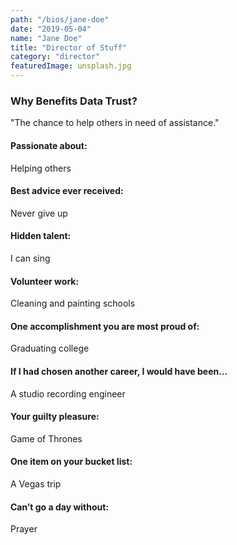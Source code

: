```yaml
---
path: "/bios/jane-doe"
date: "2019-05-04"
name: "Jane Doe"
title: "Director of Stuff"
category: "director"
featuredImage: unsplash.jpg
---
```

<section class="section-biodetailwhybdt doc-section clear">
		<div class="section-biodetailwhybdt-content clear"><div class=""><h3>Why Benefits Data Trust?</h3><p class="bio-whybdt">"The chance to help others in need of assistance."</p></div></div></section>
	<section class="section-biodetailcontent doc-section clear">
		<div class="section-biodetailcontent-content clear">
<div class="bio-content bio-content-col1"><h4>Passionate about:</h4>
<p>Helping others</p>
<h4>Best advice ever received:</h4>
<p>Never give up</p>
<h4>Hidden talent:</h4>
<p>I can sing</p>
</div><div class="bio-content bio-content-col2"><h4>Volunteer work:</h4>
<p>Cleaning and painting schools</p>
<h4>One accomplishment you are most proud of:</h4>
<p>Graduating college</p>
<h4>If I had chosen another career, I would have been…</h4>
<p>A studio recording engineer</p>
</div><div class="bio-content bio-content-col3"><h4>Your guilty pleasure:</h4>
<p>Game of Thrones</p>
<h4>One item on your bucket list:</h4>
<p>A Vegas trip</p>
<h4>Can&#8217;t go a day without:</h4>
<p>Prayer</p>
</div>			
		</div>
	</section>